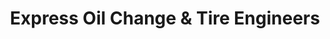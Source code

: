 ---
title: "Express Oil Change & Tire Engineers"
url: /enterprise/express-oil-change-und-tire-engineers/
shop: Reifen
---